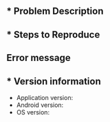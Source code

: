 ## \* Problem Description


## \* Steps to Reproduce


## Error message

<!-- If there is no error reported, there is no need to fill it out. -->

## \* Version information

- Application version: 
- Android version: 
- OS version: 


<!-- Example:
- Application version: 1.0
- Android version: 13
- OS version: MIUI 14 -->
